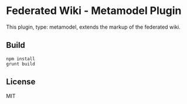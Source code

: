 # Federated Wiki - Metamodel Plugin

This plugin, type: metamodel, extends the markup of the federated wiki.

## Build

    npm install
    grunt build

## License

MIT

